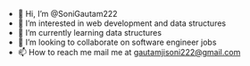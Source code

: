 - 👋 Hi, I’m @SoniGautam222
- 👀 I’m interested in web development and data structures 
- 🌱 I’m currently learning data structures 
- 💞️ I’m looking to collaborate on software engineer jobs
- 📫 How to reach me mail me at gautamjisoni222@gmail.com

<!---
SoniGautam222/SoniGautam222 is a ✨ special ✨ repository because its `README.md` (this file) appears on your GitHub profile.
You can click the Preview link to take a look at your changes.
--->
